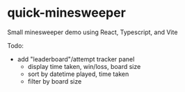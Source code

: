 # quick-minesweeper

Small minesweeper demo using React, Typescript, and Vite

Todo:

- add "leaderboard"/attempt tracker panel
  - display time taken, win/loss, board size
  - sort by datetime played, time taken
  - filter by board size
